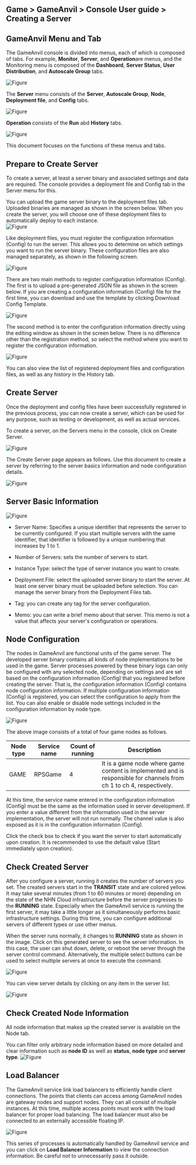 ## Game > GameAnvil > Console User guide > Creating a Server

## GameAnvil Menu and Tab

The GameAnvil console is divided into menus, each of which is composed of tabs. For example, **Monitor**, **Server**, and **Operation**are menus, and the Monitoring menu is composed of the **Dashboard**, **Server Status**, **User Distribution**, and **Autoscale Group** tabs.

![Figure](https://static.toastoven.net/prod_gameanvil/images/console/new-server/menu-server-manage-1.png)

The **Server** menu consists of the **Server**, **Autoscale Group**, **Node**, **Deployment file**, and **Config** tabs.

![Figure](https://static.toastoven.net/prod_gameanvil/images/console/new-server/menu-server-manage-2.png)

**Operation** consists of the **Run** abd **History** tabs.

![Figure](https://static.toastoven.net/prod_gameanvil/images/console/new-server/menu-server-manage-3.png)

This document focuses on the functions of these menus and tabs.


## Prepare to Create Server

To create a server, at least a server binary and associated settings and data are required. The console provides a deployment file and Config tab in the Server menu for this. 

You can upload the game server binary to the deployment files tab. Uploaded binaries are managed as shown in the screen below. When you create the server, you will choose one of these deployment files to automatically deploy to each instance.  
![Figure](https://static.toastoven.net/prod_gameanvil/images/console/new-server/deploy.png)

Like deployment files, you must register the configuration information (Config) to run the server. This allows you to determine on which settings you want to run the server binary. These configuration files are also managed separately, as shown in the following screen.

![Figure](https://static.toastoven.net/prod_gameanvil/images/console/new-server/config.png)

There are two main methods to register configuration information (Config). The first is to upload a pre-generated JSON file as shown in the screen below. If you are creating a configuration information (Config) file for the first time, you can download and use the template by clicking Download Config Template.

![Figure](https://static.toastoven.net/prod_gameanvil/images/console/new-server/config-new.png)

The second method is to enter the configuration information directly using the editing window as shown in the screen below. There is no difference other than the registration method, so select the method where you want to register the configuration information.

![Figure](https://static.toastoven.net/prod_gameanvil/images/console/new-server/config-edit.png)

You can also view the list of registered deployment files and configuration files, as well as any history in the History tab.


## Create Server

Once the deployment and config files have been successfully registered in the previous process, you can now create a server, which can be used for any purpose, such as testing or development, as well as actual services.

To create a server, on the Servers menu in the console, click on Create Server.

![Figure](https://static.toastoven.net/prod_gameanvil/images/console/new-server/create-01.png)


The Create Server page appears as follows. Use this document to create a server by referring to the server basics information and node configuration details.

![Figure](https://static.toastoven.net/prod_gameanvil/images/console/new-server/create-new.png)


## Server Basic Information

![Figure](https://static.toastoven.net/prod_gameanvil/images/console/new-server/create-03.png)

* Server Name: Specifies a unique identifier that represents the server to be currently configured. If you start multiple servers with the same identifier, that identifier is followed by a unique numbering that increases by 1 to 1.

* Number of Servers: sets the number of servers to start. 

* Instance Type: select the type of server instance you want to create.

* Deployment File: select the uploaded server binary to start the server. At least one server binary must be uploaded before selection. You can manage the server binary from the Deployment Files tab.

* Tag: you can create any tag for the server configuration.

* Memo: you can write a brief memo about that server. This memo is not a value that affects your server's configuration or operations.

## Node Configuration

The nodes in GameAnvil are functional units of the game server. The developed server binary contains all kinds of node implementations to be used in the game. 
Server processes powered by these binary logs can only be configured with any selected node, depending on settings and are set based on the configuration information (Config) that you registered before creating the server. That is, the configuration information (Config) contains node configuration information. If multiple configuration information (Config) is registered, you can select the configuration to apply from the list. You can also enable or disable node settings included in the configuration information by node type.

![Figure](https://static.toastoven.net/prod_gameanvil/images/console/new-server/create-04.png)


The above image consists of a total of four game nodes as follows.

| Node type   | Service name    | Count of running | Description                                            |
|---------|---------|-------|-----------------------------------------------|
| GAME    | RPSGame | 4     | It is a game node where game content is implemented and is responsible for channels from ch 1 to ch 4, respectively. |



At this time, the service name entered in the configuration information (Config) must be the same as the information used in server development. If you enter a value different from the information used in the server implementation, the server will not run normally. The channel value is also exposed as it is in the configuration information (Config).

Click the check box to check if you want the server to start automatically upon creation. It is recommended to use the default value (Start immediately upon creation).

## Check Created Server
After you configure a server, running it creates the number of servers you set. The created servers start in the **TRANSIT** state and are colored yellow. It may take several minutes (from 1 to 60 minutes or more) depending on the state of the NHN Cloud infrastructure before the server progresses to the **RUNNING** state. Especially when the GameAnvil service is running the first server, it may take a little longer as it simultaneously performs basic infrastructure settings. During this time, you can configure additional servers of different types or use other menus. 

When the server runs normally, it changes to **RUNNING** state as shown in the image. Click on this generated server to see the server information. In this case, the user can shut down, delete, or reboot the server through the server control command. Alternatively, the multiple select buttons can be used to select multiple servers at once to execute the command.

![Figure](https://static.toastoven.net/prod_gameanvil/images/console/new-server/created.png)

You can view server details by clicking on any item in the server list.

![Figure](https://static.toastoven.net/prod_gameanvil/images/console/new-server/detail.png)


## Check Created Node Information

All node information that makes up the created server is available on the Node tab.

You can filter only arbitrary node information based on more detailed and clear information such as **node ID** as well as **status**, **node type** and **server type**. 
![Figure](https://static.toastoven.net/prod_gameanvil/images/console/new-server/node.png)

## Load Balancer

The GameAnvil service link load balancers to efficiently handle client connections. The points that clients can access among GameAnvil nodes are gateway nodes and support nodes. They can all consist of multiple instances. At this time, multiple access points must work with the load balancer for proper load balancing. The load balancer must also be connected to an externally accessible floating IP.

![Figure](https://static.toastoven.net/prod_gameanvil/images/console/new-server/lb.png)

This series of processes is automatically handled by GameAnvil service and you can click on **Load Balancer Information** to view the connection information. Be careful not to unnecessarily pass it outside. 
